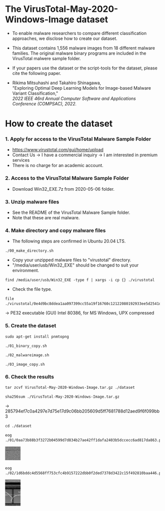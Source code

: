 # The VirusTotal-May-2020-Windows-Image dataset

* To enable malware researchers to compare different classification approaches, we disclose how to create our dataset.

* This dataset contains 1,556 malware images from 18 different malware families. The original malware binary programs are included in the VirusTotal malwere sample folder.

* If your papers use the dataset or the script-tools for the dataset, please cite the following paper.

* Rikima Mitsuhashi and Takahiro Shinagawa, <br>
"Exploring Optimal Deep Learning Models for Image-based Malware Variant Classification,"<br>
*2022 IEEE 46rd Annual Computer Software and Applications Conference (COMPSAC), 2022.*

# How to create the dataset
### 1. Apply for access to the VirusTotal Malware Sample Folder

* https://www.virustotal.com/gui/home/upload
* Contact Us -> I have a commercial inquiry -> I am interested in premium services
* There is no charge for an academic account.

### 2. Access to the VirusTotal Malware Sample Folder 

* Download Win32_EXE.7z from 2020-05-06 folder.

### 3. Unzip malware files
* See the README of the VirusTotal Malware Sample folder.
* Note that these are real malware.

### 4. Make directory and copy malware files
* The following steps are confirmed in Ubuntu 20.04 LTS.
```
./00_make_directory.sh
```
* Copy your unzipped malware files to "virustotal" directory.
* "/media/user/usb/Win32_EXE" should be changed to suit your environment.
```
find /media/user/usb/Win32_EXE -type f | xargs -i cp {} ./virustotal
```
* Check the file type. 
```
file ./virustotal/0e4d9bc8ddea1aa097399cc55a19f16760c12122080192933ee5d2541dd02862
```
-> PE32 executable (GUI) Intel 80386, for MS Windows, UPX compressed

### 5. Create the dataset
```
sudo apt-get install pnmtopng
```
```
./01_binary_copy.sh
```
```
./02_malwareimage.sh
```
```
./03_image_copy.sh
```


### 6. Check the results
```
tar zcvf VirusTotal-May-2020-Windows-Image.tar.gz ./dataset
```
```
sha256sum ./VirusTotal-May-2020-Windows-Image.tar.gz
```
-> 285794ef7c0a4297e7d75e17d9c06bb205609d5ff7681788d12aed9f6f099bb3 
```
cd ./dataset
```
```
eog ./01/0aa73b88b3f3272b04599d7d834b27ae42ff1dafa2403b5dccecc6ad817da863.png
```
<img src="./sample01.png" width=10%>

```
eog ./02/1d6bddc4d5568ff753cfc4b9157222dbb0f2ded7378d3422c15f492810baa446.png
```
<img src="./sample02.png" width=10%>
